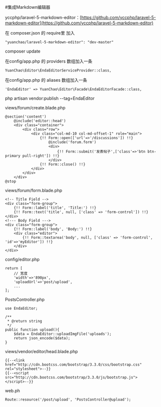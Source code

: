 #集成Markdown编辑器

yccphp/laravel-5-markdown-editor：[https://github.com/yccphp/laravel-5-markdown-editor](https://github.com/yccphp/laravel-5-markdown-editor)  

在 composer.json 的 require里 加入
```
"yuanchao/laravel-5-markdown-editor": "dev-master"
```

composer update

在config/app.php 的 providers 数组加入一条
```
YuanChao\Editor\EndaEditorServiceProvider::class,
```

在config/app.php 的 aliases 数组加入一条
```
'EndaEditor' => YuanChao\Editor\Facade\EndaEditorFacade::class,
```

php artisan vendor:publish --tag=EndaEditor

views/forum/create.blade.php
```
@section('content')
    @include('editor::head')
    <div class="container">
        <div class="row">
            <div class="col-md-10 col-md-offset-1" role="main">
                {!! Form::open(['url'=>'/discussions']) !!}
                    @include('forum.form')
                    <div>
                        {!! Form::submit('发表帖子',['class'=>'btn btn-primary pull-right']) !!}
                    </div>
                {!! Form::close() !!}
            </div>
        </div>
    </div>
@stop
```

views/forum/form.blade.php
```
<!-- Title Field -->
<div class="form-group">
    {!! Form::label('title', 'Title:') !!}
    {!! Form::text('title', null, ['class' => 'form-control']) !!}
</div>
<!--- Body Field --->
<div class="form-group">
    {!! Form::label('body', 'Body:') !!}
    <div class="editor">
        {!! Form::textarea('body', null, ['class' => 'form-control', 'id'=>'myEditor']) !!}
    </div>
</div>
```

config/editor.php
```
return [
    // 宽度
    'width'=>'890px',
    'uploadUrl'=>'post/upload',
    ...
];
```

PostsController.php
```
use EndaEditor;

/**
 * @return string
 */
public function upload(){
    $data = EndaEditor::uploadImgFile('uploads');
    return json_encode($data);
}
```

views/vendor/editor/head.blade.php
```
{{--<link href="http://cdn.bootcss.com/bootstrap/3.3.0/css/bootstrap.css" rel="stylesheet">--}}
{{--<script src="http://cdn.bootcss.com/bootstrap/3.3.0/js/bootstrap.js"></script>--}}
```

web.ph
```
Route::resource('/post/upload', 'PostsController@upload');
```





